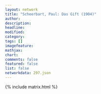 ```yaml
---
layout: network
title: "Scheerbart, Paul: Das Gift (1904)"
author:
description:
headline:
modified:
category:
tags: []
imagefeature: 
mathjax: 
chart: 
comments: false
featured: false
list: false
networkdata: 297.json
---
```

{% include matrix.html %}
